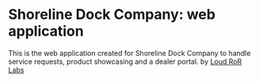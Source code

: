 # Shoreline Dock Company: web application

This is the web application created for Shoreline Dock Company to handle service requests, product showcasing and a dealer portal.
by [Loud RoR Labs](loudrorlabs.herokuapp.com)